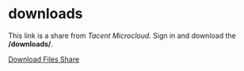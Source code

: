 # downloads

This link is a share from *Tacent Microcloud*. Sign in and download the **/downloads/**.

[Download Files Share](https://share.weiyun.com/5CgEbnA)


